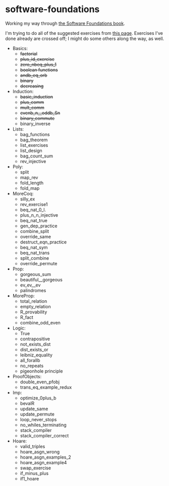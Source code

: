 software-foundations
====================

Working my way through [the Software Foundations
book](http://www.cis.upenn.edu/~bcpierce/sf/).

I'm trying to do all of the suggested exercises from [this
page](http://web.cecs.pdx.edu/~apt/coq_hints.html). Exercises I've
done already are crossed off; I might do some others along the way, as
well.


   * Basics:
      * ~~factorial~~
      * ~~plus_id_exercise~~
      * ~~zero_nbeq_plus_1~~
      * ~~boolean functions~~
      * ~~andb_eq_orb~~
      * ~~binary~~
      * ~~decreasing~~
   * Induction:
      * ~~basic_induction~~
      * ~~plus_comm~~
      * ~~mult_comm~~
      * ~~evenb_n__oddb_Sn~~
      * ~~binary_commute~~
      * binary_inverse 
   * Lists:
      * bag_functions
      * bag_theorem
      * list_exercises
      * list_design
      * bag_count_sum
      * rev_injective 
   * Poly:
      * split
      * map_rev
      * fold_length
      * fold_map 
   * MoreCoq:
      * silly_ex
      * rev_exercise1
      * beq_nat_0_l.
      * plus_n_n_injective
      * beq_nat_true
      * gen_dep_practice
      * combine_split
      * override_same
      * destruct_eqn_practice
      * beq_nat_sym
      * beq_nat_trans
      * split_combine
      * override_permute 
   * Prop:
      * gorgeous_sum
      * beautiful__gorgeous
      * ev_ev__ev
      * palindromes 
   * MoreProp:
      * total_relation
      * empty_relation
      * R_provability
      * R_fact
      * combine_odd_even 
   * Logic:
      * True
      * contrapositive
      * not_exists_dist
      * dist_exists_or
      * leibniz_equality
      * all_forallb
      * no_repeats
      * pigeonhole principle 
   * ProofObjects:
      * double_even_pfobj
      * trans_eq_example_redux 
   * Imp:
      * optimize_0plus_b
      * bevalR
      * update_same
      * update_permute
      * loop_never_stops
      * no_whiles_terminating
      * stack_compiler
      * stack_compiler_correct
   * Hoare:
      * valid_triples
      * hoare_asgn_wrong
      * hoare_asgn_examples_2
      * hoare_asgn_example4
      * swap_exercise
      * if_minus_plus
      * if1_hoare 
